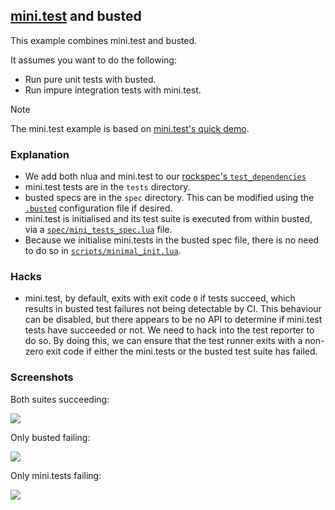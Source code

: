 ## [mini.test](https://github.com/echasnovski/mini.test/tree/main) and busted

This example combines mini.test and busted.

It assumes you want to do the following:

- Run pure unit tests with busted.
- Run impure integration tests with mini.test.

> [!NOTE]
>
> The mini.test example is based on [mini.test's quick demo](https://github.com/echasnovski/mini.nvim/blob/main/TESTING.md#quick-demo).

### Explanation

- We add both nlua and mini.test to our [rockspec's `test_dependencies`](./hello_lines-scm-1.rockspec)
- mini.test tests are in the `tests` directory.
- busted specs are in the `spec` directory.
  This can be modified using the [`.busted`](./.busted) configuration file
  if desired.
- mini.test is initialised and its test suite is executed from within
  busted, via a [`spec/mini_tests_spec.lua`](./spec/mini_tests_spec.lua) file.
- Because we initialise mini.tests in the busted spec file,
  there is no need to do so in [`scripts/minimal_init.lua`](./scripts/minimal_init.lua).

### Hacks

- mini.test, by default, exits with exit code `0` if tests succeed,
  which results in busted test failures not being detectable by CI.
  This behaviour can be disabled, but there appears to be no API to
  determine if mini.test tests have succeeded or not.
  We need to hack into the test reporter to do so.
  By doing this, we can ensure that the test runner exits with a non-zero exit code
  if either the mini.tests or the busted test suite has failed.

### Screenshots

Both suites succeeding:

![](https://github.com/user-attachments/assets/fe17f5e8-7bbe-43b2-a086-65cf279fa7c0)

Only busted failing:

![](https://github.com/user-attachments/assets/9f5f8b65-afce-4bd4-9755-d8a89e84f028)

Only mini.tests failing:

![](https://github.com/user-attachments/assets/84602104-137e-4d36-8ccf-cd0f4d676087)
